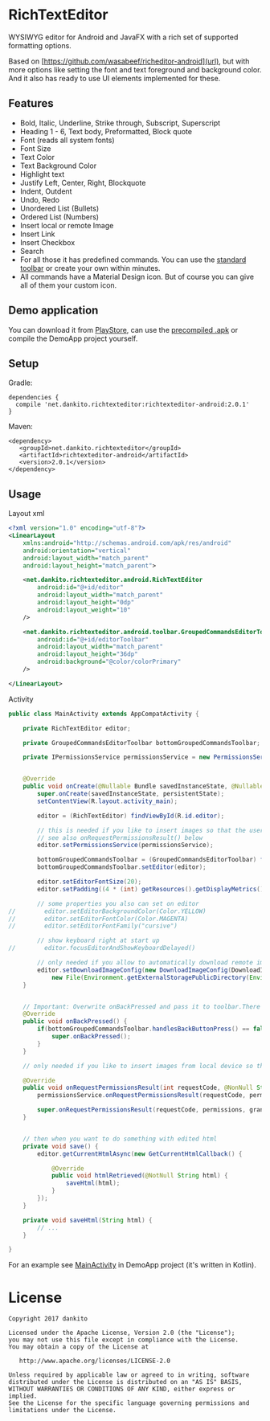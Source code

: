 # RichTextEditor
WYSIWYG editor for Android and JavaFX with a rich set of supported formatting options.

Based on [https://github.com/wasabeef/richeditor-android](url), but with more options like setting the font and text foreground and background color.
And it also has ready to use UI elements implemented for these.


## Features

- Bold, Italic, Underline, Strike through, Subscript, Superscript
- Heading 1 - 6, Text body, Preformatted, Block quote
- Font (reads all system fonts)
- Font Size
- Text Color
- Text Background Color
- Highlight text
- Justify Left, Center, Right, Blockquote
- Indent, Outdent
- Undo, Redo
- Unordered List (Bullets)
- Ordered List (Numbers)
- Insert local or remote Image
- Insert Link
- Insert Checkbox
- Search
- For all those it has predefined commands. You can use the [standard toolbar](RichTextEditorAndroid/src/main/kotlin/net/dankito/richtexteditor/android/toolbar/AllCommandsEditorToolbar.kt) or create your own within minutes.
- All commands have a Material Design icon. But of course you can give all of them your custom icon.


## Demo application

You can download it from [PlayStore](https://play.google.com/store/apps/details?id=net.dankito.richtexteditor.android), can use the [precompiled .apk](res/PlayStore/releases/2000100_v2.0.1_DemoApp-release.apk) or compile the DemoApp project yourself.


## Setup

Gradle:
```
dependencies {
  compile 'net.dankito.richtexteditor:richtexteditor-android:2.0.1'
}
```

Maven:
```
<dependency>
   <groupId>net.dankito.richtexteditor</groupId>
   <artifactId>richtexteditor-android</artifactId>
   <version>2.0.1</version>
</dependency>
```


## Usage

Layout xml

```xml
<?xml version="1.0" encoding="utf-8"?>
<LinearLayout
    xmlns:android="http://schemas.android.com/apk/res/android"
    android:orientation="vertical"
    android:layout_width="match_parent"
    android:layout_height="match_parent">

    <net.dankito.richtexteditor.android.RichTextEditor
        android:id="@+id/editor"
        android:layout_width="match_parent"
        android:layout_height="0dp"
        android:layout_weight="10"
    />

    <net.dankito.richtexteditor.android.toolbar.GroupedCommandsEditorToolbar
        android:id="@+id/editorToolbar"
        android:layout_width="match_parent"
        android:layout_height="36dp"
        android:background="@color/colorPrimary"
    />

</LinearLayout>
```

Activity

```java
public class MainActivity extends AppCompatActivity {

    private RichTextEditor editor;

    private GroupedCommandsEditorToolbar bottomGroupedCommandsToolbar;

    private IPermissionsService permissionsService = new PermissionsService(this);


    @Override
    public void onCreate(@Nullable Bundle savedInstanceState, @Nullable PersistableBundle persistentState) {
        super.onCreate(savedInstanceState, persistentState);
        setContentView(R.layout.activity_main);

        editor = (RichTextEditor) findViewById(R.id.editor);

        // this is needed if you like to insert images so that the user gets asked for permission to access external storage if needed
        // see also onRequestPermissionsResult() below
        editor.setPermissionsService(permissionsService);

        bottomGroupedCommandsToolbar = (GroupedCommandsEditorToolbar) findViewById(R.id.bottomGroupedCommandsToolbar);
        bottomGroupedCommandsToolbar.setEditor(editor);

        editor.setEditorFontSize(20);
        editor.setPadding((4 * (int) getResources().getDisplayMetrics().density));

        // some properties you also can set on editor
//        editor.setEditorBackgroundColor(Color.YELLOW)
//        editor.setEditorFontColor(Color.MAGENTA)
//        editor.setEditorFontFamily("cursive")

        // show keyboard right at start up
//        editor.focusEditorAndShowKeyboardDelayed()

        // only needed if you allow to automatically download remote images
        editor.setDownloadImageConfig(new DownloadImageConfig(DownloadImageUiSetting.AllowSelectDownloadFolderInCode,
            new File(Environment.getExternalStoragePublicDirectory(Environment.DIRECTORY_PICTURES), "downloaded_images")));
    }


    // Important: Overwrite onBackPressed and pass it to toolbar.There's no other way that it can get informed of back button presses.
    @Override
    public void onBackPressed() {
        if(bottomGroupedCommandsToolbar.handlesBackButtonPress() == false) {
            super.onBackPressed();
        }
    }

    // only needed if you like to insert images from local device so the user gets asked for permission to access external storage if needed

    @Override
    public void onRequestPermissionsResult(int requestCode, @NonNull String[] permissions, @NonNull int[] grantResults) {
        permissionsService.onRequestPermissionsResult(requestCode, permissions, grantResults);

        super.onRequestPermissionsResult(requestCode, permissions, grantResults);
    }


    // then when you want to do something with edited html
    private void save() {
        editor.getCurrentHtmlAsync(new GetCurrentHtmlCallback() {

            @Override
            public void htmlRetrieved(@NotNull String html) {
                saveHtml(html);
            }
        });
    }

    private void saveHtml(String html) {
        // ...
    }

}
```

For an example see [MainActivity](DemoApp/src/main/kotlin/net/dankito/richtexteditor/android/demo/MainActivity.kt) in DemoApp project (it's written in Kotlin).


# License

    Copyright 2017 dankito

    Licensed under the Apache License, Version 2.0 (the "License");
    you may not use this file except in compliance with the License.
    You may obtain a copy of the License at

       http://www.apache.org/licenses/LICENSE-2.0

    Unless required by applicable law or agreed to in writing, software
    distributed under the License is distributed on an "AS IS" BASIS,
    WITHOUT WARRANTIES OR CONDITIONS OF ANY KIND, either express or implied.
    See the License for the specific language governing permissions and
    limitations under the License.
